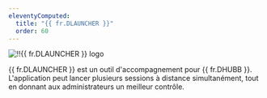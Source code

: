 ```yaml
---
eleventyComputed:
  title: "{{ fr.DLAUNCHER }}"
  order: 60
---
```

![!!{{ fr.DLAUNCHER }} logo](https://webdevolutions.azureedge.net/images/projects/launcher/logos/launcher-color-shadow.svg)  

{{ fr.DLAUNCHER }} est un outil d'accompagnement pour {{ fr.DHUBB }}. L'application peut lancer plusieurs sessions à distance simultanément, tout en donnant aux administrateurs un meilleur contrôle. 

